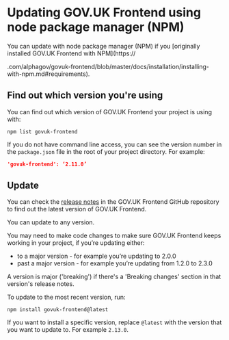 # Updating GOV.UK Frontend using node package manager (NPM)

You can update with node package manager (NPM) if you [originally installed
GOV.UK Frontend with NPM](https://

.com/alphagov/govuk-frontend/blob/master/docs/installation/installing-with-npm.md#requirements).

## Find out which version you're using

You can find out which version of GOV.UK Frontend your project is using with:

```shell
npm list govuk-frontend
```

If you do not have command line access, you can see the version number in the
`package.json` file in the root of your project directory. For example:

```json
'govuk-frontend': ‘2.11.0’
````

## Update

You can check the [release
notes](https://github.com/alphagov/frontend/releases) in the GOV.UK Frontend GitHub repository to find out the latest version of GOV.UK Frontend.

You can update to any version.

You may need to make code changes to make sure GOV.UK Frontend keeps working in your project, if you’re updating either:

- to a major version - for example you’re updating to 2.0.0
- past a major version - for example you’re updating from 1.2.0 to 2.3.0

A version is major ('breaking') if there's a 'Breaking changes' section in that version's release notes.

To update to the most recent version, run:

```shell
npm install govuk-frontend@latest
```

If you want to install a specific version, replace `@latest` with the version that you want to update to. For example `2.13.0`.

